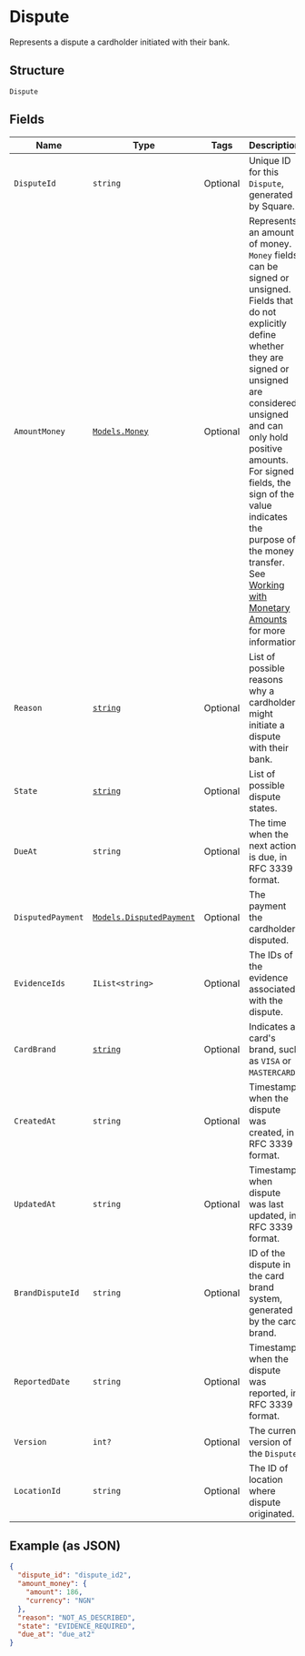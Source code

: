 
# Dispute

Represents a dispute a cardholder initiated with their bank.

## Structure

`Dispute`

## Fields

| Name | Type | Tags | Description |
|  --- | --- | --- | --- |
| `DisputeId` | `string` | Optional | Unique ID for this `Dispute`, generated by Square. |
| `AmountMoney` | [`Models.Money`](/doc/models/money.md) | Optional | Represents an amount of money. `Money` fields can be signed or unsigned.<br>Fields that do not explicitly define whether they are signed or unsigned are<br>considered unsigned and can only hold positive amounts. For signed fields, the<br>sign of the value indicates the purpose of the money transfer. See<br>[Working with Monetary Amounts](https://developer.squareup.com/docs/build-basics/working-with-monetary-amounts)<br>for more information. |
| `Reason` | [`string`](/doc/models/dispute-reason.md) | Optional | List of possible reasons why a cardholder might initiate a<br>dispute with their bank. |
| `State` | [`string`](/doc/models/dispute-state.md) | Optional | List of possible dispute states. |
| `DueAt` | `string` | Optional | The time when the next action is due, in RFC 3339 format. |
| `DisputedPayment` | [`Models.DisputedPayment`](/doc/models/disputed-payment.md) | Optional | The payment the cardholder disputed. |
| `EvidenceIds` | `IList<string>` | Optional | The IDs of the evidence associated with the dispute. |
| `CardBrand` | [`string`](/doc/models/card-brand.md) | Optional | Indicates a card's brand, such as `VISA` or `MASTERCARD`. |
| `CreatedAt` | `string` | Optional | Timestamp when the dispute was created, in RFC 3339 format. |
| `UpdatedAt` | `string` | Optional | Timestamp when dispute was last updated, in RFC 3339 format. |
| `BrandDisputeId` | `string` | Optional | ID of the dispute in the card brand system, generated by the card brand. |
| `ReportedDate` | `string` | Optional | Timestamp when the dispute was reported, in RFC 3339 format. |
| `Version` | `int?` | Optional | The current version of the `Dispute`. |
| `LocationId` | `string` | Optional | The ID of location where dispute originated. |

## Example (as JSON)

```json
{
  "dispute_id": "dispute_id2",
  "amount_money": {
    "amount": 186,
    "currency": "NGN"
  },
  "reason": "NOT_AS_DESCRIBED",
  "state": "EVIDENCE_REQUIRED",
  "due_at": "due_at2"
}
```

